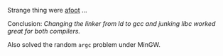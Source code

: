 Strange thing were [afoot](https://stackoverflow.com/questions/78410238/gnc-c-ideas-over-main-starting-point-confusions) ...

Conclusion: _Changing the linker from ld to gcc and junking libc worked great for both compilers._ 

Also solved the random `argc` problem under MinGW.
